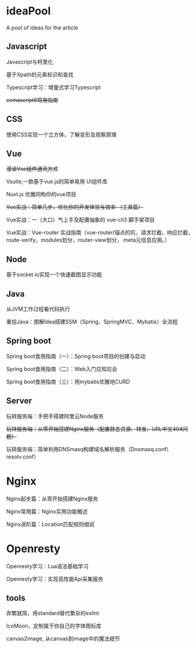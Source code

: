 # ideaPool
A pool of ideas for the article

## Javascript
Javascript与柯里化

基于Xpath的元素标识和查找

Typescript学习：增量式学习Typescript

~~ecmascript6常用指南~~

## CSS
使用CSS实现一个立方体，了解变形及观察原理

## Vue
~~漫谈Vue组件通讯方式~~

Vsuite,一款基于vue.js的简单易用 UI组件库

Nuxt.js 优雅同构你的vue项目

~~Vue实战：简单几步，优化你的开发体验与效率 （工具篇）~~

Vue实战：一（大口）气上手及配置抽象的 vue-cli3 脚手架项目

Vue实战：Vue-router 实战指南（vue-router/锚点的坑，请求拦截、响应拦截， route-verify，modules划分，router-view划分， meta元信息应用。）

## Node
基于socket.io实现一个快速截图显示功能

## Java
从JVM工作过程看代码执行

重拾Java：图解Idea搭建SSM（Spring、SpringMVC、Mybatis）全流程

## Spring boot
Spring boot食用指南（一）：Spring boot项目的创建与启动

Spring boot食用指南（二）：Web入门应知应会

Spring boot食用指南（三）：用mybatis优雅地CURD

## Server
玩转服务端：手把手搭建阿里云Node服务

~~玩转服务端：从零开始搭建Nginx服务（配置静态资源、转发、URL中文404问题）~~

玩转服务端：简单利用DNSmasq构建域名解析服务（Dnsmasq.conf\ resolv.conf）

# Nginx
Nginx起步篇：从零开始搭建Nginx服务

Nginx常用篇：Nginx实用功能概述

Nginx进阶篇：Location匹配规则细说

# Openresty
Openresty学习：Lua语法基础学习

Openresty学习：实现高性能Api采集服务


## tools
弃繁就简，用standard替代繁杂的eslint

IcoMoon，定制属于你自己的字体图标库

canvas2image, 从canvas到image中的魔法细节